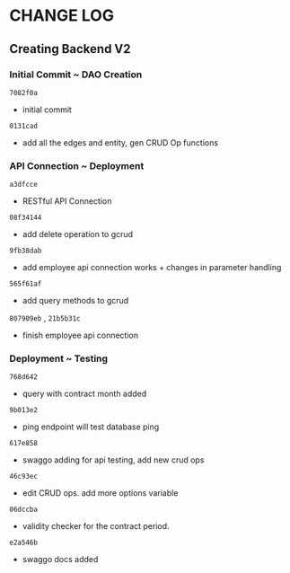 # CHANGE LOG

## Creating Backend V2

### Initial Commit ~ DAO Creation

`7082f0a`

- initial commit

`0131cad`

- add all the edges and entity, gen CRUD Op functions


### API Connection ~ Deployment

`a3dfcce`

- RESTful API Connection

`08f34144`

- add delete operation to gcrud

`9fb38dab`

- add employee api connection works + changes in parameter handling

`565f61af`

- add query methods to gcrud

`807909eb` , `21b5b31c`

- finish employee api connection

### Deployment ~ Testing

`768d642`

- query with contract month added

`9b013e2`

- ping endpoint will test database ping

`617e858`

- swaggo adding for api testing, add new crud ops

`46c93ec`

- edit CRUD ops. add more options variable

`06dccba`

- validity checker for the contract period.

`e2a546b`

- swaggo docs added
